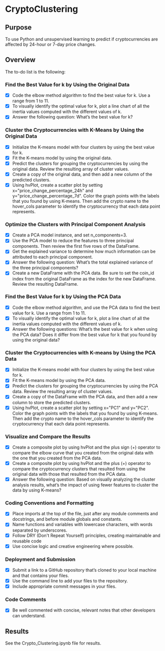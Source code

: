 # CryptoClustering
## Purpose
To use Python and unsupervised learning to predict if cryptocurrencies are affected by 24-hour or 7-day price changes.
## Overview
The to-do list is the following:
### Find the Best Value for k by Using the Original Data
- [x] Code the elbow method algorithm to find the best value for k. Use a range from 1 to 11.
- [x] To visually identify the optimal value for k, plot a line chart of all the inertia values computed with the different values of k.
- [x] Answer the following question: What’s the best value for k?
### Cluster the Cryptocurrencies with K-Means by Using the Original Data
- [x] Initialize the K-means model with four clusters by using the best value for k.
- [x] Fit the K-means model by using the original data.
- [x] Predict the clusters for grouping the cryptocurrencies by using the original data. Review the resulting array of cluster values.
- [x] Create a copy of the original data, and then add a new column of the predicted clusters.
- [x] Using hvPlot, create a scatter plot by setting x="price_change_percentage_24h" and y="price_change_percentage_7d". Color the graph points with the labels that you found by using K-means. Then add the crypto name to the hover_cols parameter to identify the cryptocurrency that each data point represents.
### Optimize the Clusters with Principal Component Analysis
- [x] Create a PCA model instance, and set n_components=3.
- [x] Use the PCA model to reduce the features to three principal components. Then review the first five rows of the DataFrame.
- [x] Get the explained variance to determine how much information can be attributed to each principal component.
- [x] Answer the following question: What’s the total explained variance of the three principal components?
- [x] Create a new DataFrame with the PCA data. Be sure to set the coin_id index from the original DataFrame as the index for the new DataFrame. Review the resulting DataFrame.
### Find the Best Value for k by Using the PCA Data
- [x] Code the elbow method algorithm, and use the PCA data to find the best value for k. Use a range from 1 to 11.
- [x] To visually identify the optimal value for k, plot a line chart of all the inertia values computed with the different values of k.
- [x] Answer the following questions: What’s the best value for k when using the PCA data? Does it differ from the best value for k that you found by using the original data?
### Cluster the Cryptocurrencies with K-means by Using the PCA Data
- [x] Initialize the K-means model with four clusters by using the best value for k.
- [x] Fit the K-means model by using the PCA data.
- [x] Predict the clusters for grouping the cryptocurrencies by using the PCA data. Review the resulting array of cluster values.
- [x] Create a copy of the DataFrame with the PCA data, and then add a new column to store the predicted clusters. 
- [x] Using hvPlot, create a scatter plot by setting x="PC1" and y="PC2". Color the graph points with the labels that you found by using K-means. Then add the crypto name to the hover_cols parameter to identify the cryptocurrency that each data point represents.
### Visualize and Compare the Results
- [x] Create a composite plot by using hvPlot and the plus sign (+) operator to compare the elbow curve that you created from the original data with the one that you created from the PCA data.
- [x] Create a composite plot by using hvPlot and the plus (+) operator to compare the cryptocurrency clusters that resulted from using the original data with those that resulted from the PCA data.
- [x] Answer the following question: Based on visually analyzing the cluster analysis results, what’s the impact of using fewer features to cluster the data by using K-means?
### Coding Conventions and Formatting
- [x] Place imports at the top of the file, just after any module comments and docstrings, and before module globals and constants.
- [x] Name functions and variables with lowercase characters, with words separated by underscores.
- [x] Follow DRY (Don't Repeat Yourself) principles, creating maintainable and reusable code
- [x] Use concise logic and creative engineering where possible.
### Deployment and Submission
- [x] Submit a link to a GitHub repository that’s cloned to your local machine and that contains your files.
- [x] Use the command line to add your files to the repository.
- [x] Include appropriate commit messages in your files.
### Code Comments 
- [x] Be well commented with concise, relevant notes that other developers can understand.
## Results
See the Crypto_Clustering.ipynb file for results.